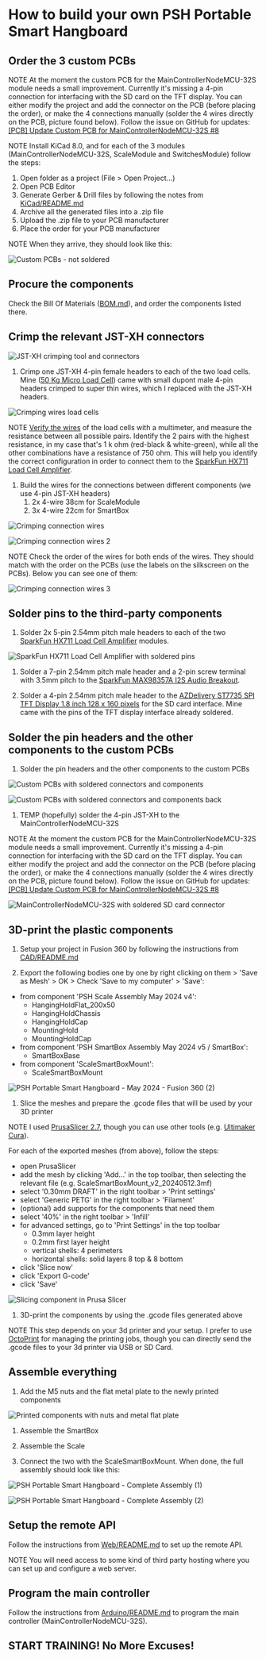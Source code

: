 # How to build your own PSH Portable Smart Hangboard

## Order the 3 custom PCBs
NOTE At the moment the custom PCB for the MainControllerNodeMCU-32S module needs a small improvement. Currently it's missing a 4-pin connection for interfacing with the SD card on the TFT display. You can either modify the project and add the connector on the PCB (before placing the order), or make the 4 connections manually (solder the 4 wires directly on the PCB, picture found below). Follow the issue on GitHub for updates: [\[PCB\] Update Custom PCB for MainControllerNodeMCU-32S #8](https://github.com/ovidiurosu90/psh-portable-smart-hangboard/issues/8)

NOTE Install KiCad 8.0, and for each of the 3 modules (MainControllerNodeMCU-32S, ScaleModule and SwitchesModule) follow the steps:

1. Open folder as a project (File > Open Project...)
1. Open PCB Editor
1. Generate Gerber & Drill files by following the notes from [KiCad/README.md](KiCad/README.md)
1. Archive all the generated files into a .zip file
1. Upload the .zip file to your PCB manufacturer
1. Place the order for your PCB manufacturer

NOTE When they arrive, they should look like this:

![Custom PCBs - not soldered](./Images/custom_PCBs_not_soldered.png "Custom PCBs - not soldered")


## Procure the components
Check the Bill Of Materials ([BOM.md](BOM.md)), and order the components listed there.


## Crimp the relevant JST-XH connectors

![JST-XH crimping tool and connectors](./Images/jst_xh_crimping_tool_and_connectors.png "JST-XH crimping tool and connectors")


1. Crimp one JST-XH 4-pin female headers to each of the two load cells. Mine ([50 Kg Micro Load Cell](https://eu.robotshop.com/products/micro-load-cell-50-kg?variant=42601477177512)) came with small dupont male 4-pin headers crimped to super thin wires, which I replaced with the JST-XH headers.

![Crimping wires load cells](./Images/crimping_wires_load_cells.png "Crimping wires load cells")

NOTE [Verify the wires](https://circuitjournal.com/four-wire-load-cell-with-HX711) of the load cells with a multimeter, and measure the resistance between all possible pairs. Identify the 2 pairs with the highest resistance, in my case that's 1 k ohm (red-black & white-green), while all the other combinations have a resistance of 750 ohm. This will help you identify the correct configuration in order to connect them to the [SparkFun HX711 Load Cell Amplifier](https://eu.robotshop.com/products/hx711-load-cell-amplifier?variant=42600661942440).


1. Build the wires for the connections between different components (we use 4-pin JST-XH headers)
    1. 2x 4-wire 38cm for ScaleModule
    2. 3x 4-wire 22cm for SmartBox

![Crimping connection wires](./Images/crimping_connection_wires1.png "Crimping connection wires")

![Crimping connection wires 2](./Images/crimping_connection_wires2.png "Crimping connection wires 2")

NOTE Check the order of the wires for both ends of the wires. They should match with the order on the PCBs (use the labels on the silkscreen on the PCBs). Below you can see one of them:

![Crimping connection wires 3](./Images/crimping_connection_wires3.png "Crimping connection wires 3")



## Solder pins to the third-party components

1. Solder 2x 5-pin 2.54mm pitch male headers to each of the two [SparkFun HX711 Load Cell Amplifier](https://eu.robotshop.com/products/hx711-load-cell-amplifier?variant=42600661942440) modules.

![SparkFun HX711 Load Cell Amplifier with soldered pins](./Images/SparkFun_HX711_Load_Cell_Amplifier_with_soldered_pins.png "SparkFun HX711 Load Cell Amplifier with soldered pins")


1. Solder a 7-pin 2.54mm pitch male header and a 2-pin screw terminal with 3.5mm pitch to the [SparkFun MAX98357A I2S Audio Breakout](https://opencircuit.shop/product/sparkfun-i2s-audio-breakout-max98357a).

1. Solder a 4-pin 2.54mm pitch male header to the [AZDelivery ST7735 SPI TFT Display 1.8 inch 128 x 160 pixels](https://www.amazon.nl/dp/B078J5TS2G/) for the SD card interface. Mine came with the pins of the TFT display interface already soldered.



## Solder the pin headers and the other components to the custom PCBs

1. Solder the pin headers and the other components to the custom PCBs

![Custom PCBs with soldered connectors and components](./Images/custom_PCBs_soldered_connectors_and_components.png "Custom PCBs with soldered connectors and components")

![Custom PCBs with soldered connectors and components back](./Images/custom_PCBs_soldered_connectors_and_components_back.png "Custom PCBs with soldered connectors and components back")


1. TEMP (hopefully) solder the 4-pin JST-XH to the MainControllerNodeMCU-32S

NOTE At the moment the custom PCB for the MainControllerNodeMCU-32S module needs a small improvement. Currently it's missing a 4-pin connection for interfacing with the SD card on the TFT display. You can either modify the project and add the connector on the PCB (before placing the order), or make the 4 connections manually (solder the 4 wires directly on the PCB, picture found below). Follow the issue on GitHub for updates: [\[PCB\] Update Custom PCB for MainControllerNodeMCU-32S #8](https://github.com/ovidiurosu90/psh-portable-smart-hangboard/issues/8)

![MainControllerNodeMCU-32S with soldered SD card connector](./Images/MainControllerNodeMCU-32S_soldered_SD_card_connector.png "MainControllerNodeMCU-32S with soldered SD card connector")


## 3D-print the plastic components

1. Setup your project in Fusion 360 by following the instructions from [CAD/README.md](CAD/README.md)

1. Export the following bodies one by one by right clicking on them > 'Save as Mesh' > OK > Check 'Save to my computer' > 'Save':
- from component 'PSH Scale Assembly May 2024 v4':
  - HangingHoldFlat\_200x50
  - HangingHoldChassis
  - HangingHoldCap
  - MountingHold
  - MountingHoldCap
- from component 'PSH SmartBox Assembly May 2024 v5 / SmartBox':
  - SmartBoxBase
- from component 'ScaleSmartBoxMount':
  - ScaleSmartBoxMount

![PSH Portable Smart Hangboard - May 2024 - Fusion 360 (2)](./Images/PSH_Portable_Smart_Hangboard_May_2024_Fusion_360_2.PNG "PSH Portable Smart Hangboard - May 2024 - Fusion 360 (2)")


1. Slice the meshes and prepare the .gcode files that will be used by your 3D printer

NOTE I used [PrusaSlicer 2.7](https://www.prusa3d.com/en/page/prusaslicer_424/), though you can use other tools (e.g. [Ultimaker Cura](https://ultimaker.com/software/ultimaker-cura/)).

For each of the exported meshes (from above), follow the steps:
- open PrusaSlicer
- add the mesh by clicking 'Add...' in the top toolbar, then selecting the relevant file (e.g. ScaleSmartBoxMount\_v2\_20240512.3mf)
- select '0.30mm DRAFT' in the right toolbar > 'Print settings'
- select 'Generic PETG' in the right toolbar > 'Filament'
- (optional) add supports for the components that need them
- select '40%' in the right toolbar > 'Infill'
- for advanced settings, go to 'Print Settings' in the top toolbar
  - 0.3mm layer height
  - 0.2mm first layer height
  - vertical shells: 4 perimeters
  - horizontal shells: solid layers 8 top & 8 bottom
- click 'Slice now'
- click 'Export G-code'
- click 'Save'

![Slicing component in Prusa Slicer](./Images/slicing_component_in_Prusa_Slicer.PNG "Slicing component in Prusa Slicer")

1. 3D-print the components by using the .gcode files generated above

NOTE This step depends on your 3d printer and your setup. I prefer to use [OctoPrint](https://octoprint.org/) for managing the printing jobs, though you can directly send the .gcode files to your 3d printer via USB or SD Card.


## Assemble everything

1. Add the M5 nuts and the flat metal plate to the newly printed components

![Printed components with nuts and metal flat plate](./Images/printed_components_with_nuts_and_metal_flat_plate.png "Printed components with nuts and metal flat plate")

1. Assemble the SmartBox

1. Assemble the Scale

1. Connect the two with the ScaleSmartBoxMount. When done, the full assembly should look like this:

![PSH Portable Smart Hangboard - Complete Assembly (1)](./Images/PSH_Portable_Smart_Hangboard_complete_assembly1.png "PSH Portable Smart Hangboard - Complete Assembly (1)")

![PSH Portable Smart Hangboard - Complete Assembly (2)](./Images/PSH_Portable_Smart_Hangboard_complete_assembly2.png "PSH Portable Smart Hangboard - Complete Assembly (2)")


## Setup the remote API
Follow the instructions from [Web/README.md](Web/README.md) to set up the remote API.

NOTE You will need access to some kind of third party hosting where you can set up and configure a web server.

## Program the main controller
Follow the instructions from [Arduino/README.md](Arduino/README.md) to program the main controller (MainControllerNodeMCU-32S).


## START TRAINING! No More Excuses!

